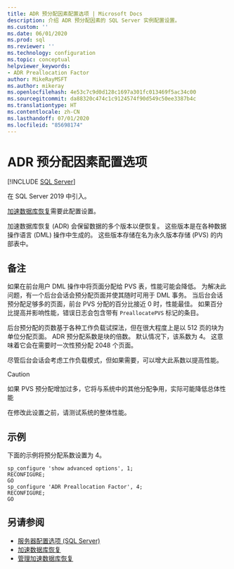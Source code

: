 ```yaml
---
title: ADR 预分配因素配置选项 | Microsoft Docs
description: 介绍 ADR 预分配因素的 SQL Server 实例配置设置。
ms.custom: ''
ms.date: 06/01/2020
ms.prod: sql
ms.reviewer: ''
ms.technology: configuration
ms.topic: conceptual
helpviewer_keywords:
- ADR Preallocation Factor
author: MikeRayMSFT
ms.author: mikeray
ms.openlocfilehash: 4e53c7c9d0d128c1697a301fc013469f5ac34c00
ms.sourcegitcommit: da88320c474c1c9124574f90d549c50ee3387b4c
ms.translationtype: HT
ms.contentlocale: zh-CN
ms.lasthandoff: 07/01/2020
ms.locfileid: "85698174"
---
```

# <a name="adr-preallocation-factor-configuration-option"></a>ADR 预分配因素配置选项

 [!INCLUDE [SQL Server](../../includes/applies-to-version/sqlserver.md)]

在 SQL Server 2019 中引入。

[加速数据库恢复](../../relational-databases/accelerated-database-recovery-concepts.md)需要此配置设置。

加速数据库恢复 (ADR) 会保留数据的多个版本以便恢复。 这些版本是在各种数据操作语言 (DML) 操作中生成的。 这些版本存储在名为永久版本存储 (PVS) 的内部表中。 

## <a name="remarks"></a>备注  

如果在前台用户 DML 操作中将页面分配给 PVS 表，性能可能会降低。 为解决此问题，有一个后台会话会预分配页面并使其随时可用于 DML 事务。 当后台会话预分配足够多的页面，前台 PVS 分配的百分比接近 0 时，性能最佳。 如果百分比提高并影响性能，错误日志会包含带有 `PreallocatePVS` 标记的条目。

后台预分配的页数基于各种工作负载试探法，但在很大程度上是以 512 页的块为单位分配页面。 ADR 预分配系数是块的倍数。 默认情况下，该系数为 4。 这意味着它会在需要时一次性预分配 2048 个页面。 

尽管后台会话会考虑工作负载模式，但如果需要，可以增大此系数以提高性能。

> [!CAUTION]
> 如果 PVS 预分配增加过多，它将与系统中的其他分配争用，实际可能降低总体性能
>
> 在修改此设置之前，请测试系统的整体性能。

## <a name="examples"></a>示例  

下面的示例将预分配系数设置为 4。

```tsql
sp_configure 'show advanced options', 1;
RECONFIGURE;
GO 
sp_configure 'ADR Preallocation Factor', 4;
RECONFIGURE;
GO
```

## <a name="see-also"></a>另请参阅  

- [服务器配置选项 (SQL Server)](../../database-engine/configure-windows/server-configuration-options-sql-server.md)
- [加速数据库恢复](../../relational-databases/accelerated-database-recovery-concepts.md)
- [管理加速数据库恢复](../../relational-databases/accelerated-database-recovery-management.md)